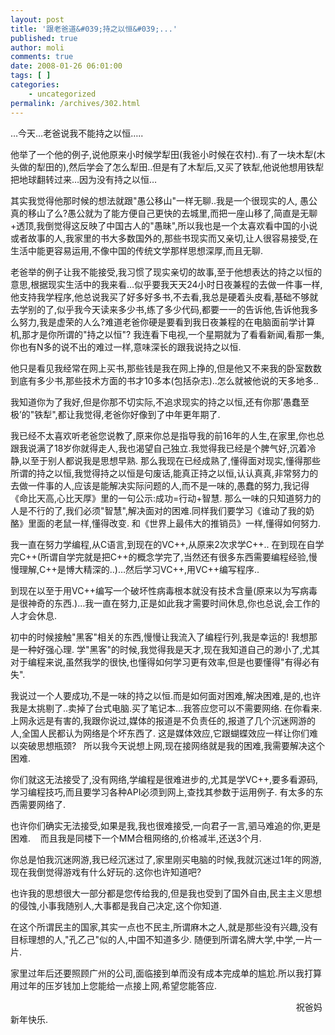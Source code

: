 ```yaml
---
layout: post
title: '跟老爸道&#039;持之以恒&#039;...'
published: true
author: moli
comments: true
date: 2008-01-26 06:01:00
tags: [ ]
categories:
    - uncategorized
permalink: /archives/302.html
---
```

&#8230;今天&#8230;老爸说我不能持之以恒&#8230;..
  
他举了一个他的例子,说他原来小时候学犁田(我爸小时候在农村)..有了一块木犁(木头做的犁田的),然后学会了怎么犁田..但是有了木犁后,又买了铁犁,他说他想用铁犁把地球翻转过来&#8230;因为没有持之以恒&#8230;

其实我觉得他那时候的想法就跟"愚公移山"一样无聊..我是一个很现实的人, 愚公真的移山了么?愚公就为了能方便自己更快的去城里,而把一座山移了,简直是无聊+透顶,我倒觉得这反映了中国古人的"愚昧",所以我也是一个太喜欢看中国的小说或者故事的人,我家里的书大多数国外的,那些书现实而又亲切,让人很容易接受,在生活中能更容易运用,不像中国的传统文学那样思想深厚,而且无聊.

老爸举的例子让我不能接受,我习惯了现实亲切的故事,至于他想表达的持之以恒的意思,根据现实生活中的我来看&#8230;似乎要我天天24小时日夜兼程的去做一件事一样,他支持我学程序,他总说我买了好多好多书,不去看,我总是硬着头皮看,基础不够就去学别的了,似乎我今天读来多少书,练了多少代码,都要一一的告诉他,告诉他我多么努力,我是虚荣的人么?难道老爸你硬是要看到我日夜兼程的在电脑面前学计算机,那才是你所谓的"持之以恒"? 我连看下电视,一个星期就为了看看新闻,看那一集,你也有N多的说不出的难过一样,意味深长的跟我说持之以恒.

他只是看见我经常在网上买书,那些钱是我在网上挣的,但是他又不来我的卧室数数到底有多少书,那些技术方面的书才10多本(包括杂志)..怎么就被他说的天多地多..

我知道你为了我好,但是你那不切实际,不追求现实的持之以恒,还有你那&#8217;愚蠢至极&#8217;的"铁犁",都让我觉得,老爸你好像到了中年更年期了.

我已经不太喜欢听老爸您说教了,原来你总是指导我的前16年的人生,在家里,你也总跟我说满了18岁你就得走人,我也渴望自己独立.我觉得我已经是个脾气好,沉着冷静,以至于别人都说我是思想早熟. 那么我现在已经成熟了,懂得面对现实,懂得那些所谓的持之以恒,我觉得持之以恒是句废话,能真正持之以恒,认认真真,非常努力的去做一件事的人,应该是能解决实际问题的人,而不是一味的,愚蠢的努力,我记得《命比天高,心比天厚》里的一句公示:成功=行动+智慧. 那么一味的只知道努力的人是不行的了,我们必须"智慧",解决面对的困难.同样我们要学习《谁动了我的奶酪》里面的老鼠一样,懂得改变. 和《世界上最伟大的推销员》一样,懂得如何努力.

我一直在努力学编程,从C语言,到现在的VC++,从原来2次求学C++.. 在到现在自学完C++(所谓自学完就是把C++的概念学完了,当然还有很多东西需要编程经验,慢慢理解,C++是博大精深的..)&#8230;然后学习VC++,用VC++编写程序.. 
  
到现在以至于用VC++编写一个破坏性病毒根本就没有技术含量(原来以为写病毒是很神奇的东西.)&#8230;我一直在努力,正是如此我才需要时间休息,你也总说,会工作的人才会休息.
  
初中的时候接触"黑客"相关的东西,慢慢让我流入了编程行列,我是幸运的! 我想那是一种好强心理. 学"黑客"的时候,我觉得我是天才,现在我知道自己的渺小了,尤其对于编程来说,虽然我学的很快,也懂得如何学习更有效率,但是也要懂得"有得必有失".

我说过一个人要成功,不是一味的持之以恒.而是如何面对困难,解决困难,是的,也许我是太挑剔了..卖掉了台式电脑.买了笔记本&#8230;我答应您可以不需要网络. 在你看来.上网永远是有害的,我跟你说过,媒体的报道是不负责任的,报道了几个沉迷网游的人,全国人民都认为网络是个坏东西了. 这是媒体效应,它跟蝴蝶效应一样让你们难以突破思想瓶颈?&nbsp;&nbsp; 所以我今天说想上网,现在接网络就是我的困难,我需要解决这个困难.

你们就这无法接受了,没有网络,学编程是很难进步的,尤其是学VC++,要多看源码,学习编程技巧,而且要学习各种API必须到网上,查找其参数于运用例子. 有太多的东西需要网络了.

也许你们确实无法接受,如果是我,我也很难接受,一向君子一言,驷马难追的你,更是困难.&nbsp;&nbsp;&nbsp; 而且我是同楼下一个MM合租网络的,价格减半,还送3个月.
  
你总是怕我沉迷网游,我已经沉迷过了,家里刚买电脑的时候,我就沉迷过1年的网游,现在我倒觉得游戏有什么好玩的.这你也许知道吧?

也许我的思想很大一部分都是您传给我的,但是我也受到了国外自由,民主主义思想的侵蚀,小事我随别人,大事都是我自己决定,这个你知道.

在这个所谓民主的国家,其实一点也不民主,所谓麻木之人,就是那些没有兴趣,没有目标理想的人,"孔乙己"似的人,中国不知道多少. 随便到所谓名牌大学,中学,一片一片.

家里过年后还要照顾广州的公司,面临接到单而没有成本完成单的尴尬.所以我打算用过年的压岁钱加上您能给一点接上网,希望您能答应.

&nbsp;&nbsp;&nbsp;&nbsp;&nbsp;&nbsp;&nbsp;&nbsp;&nbsp;&nbsp;&nbsp;&nbsp;&nbsp;&nbsp;&nbsp;&nbsp;&nbsp;&nbsp;&nbsp;&nbsp;&nbsp;&nbsp;&nbsp;&nbsp;&nbsp;&nbsp;&nbsp;&nbsp;&nbsp;&nbsp;&nbsp;&nbsp;&nbsp;&nbsp;&nbsp;&nbsp;&nbsp;&nbsp;&nbsp;&nbsp;&nbsp;&nbsp;&nbsp;&nbsp;&nbsp;&nbsp;&nbsp;&nbsp;&nbsp;&nbsp;&nbsp;&nbsp;&nbsp;&nbsp;&nbsp;&nbsp;&nbsp;&nbsp;&nbsp;&nbsp;&nbsp;&nbsp;&nbsp;&nbsp;&nbsp;&nbsp;&nbsp;&nbsp;&nbsp;&nbsp;&nbsp;&nbsp;&nbsp;&nbsp;&nbsp;&nbsp;&nbsp;&nbsp;&nbsp;&nbsp;&nbsp;&nbsp;&nbsp;&nbsp;&nbsp;&nbsp;&nbsp;&nbsp;&nbsp;&nbsp;&nbsp;&nbsp;&nbsp;&nbsp;&nbsp;&nbsp;&nbsp;&nbsp;&nbsp;&nbsp;&nbsp;&nbsp;&nbsp;&nbsp;&nbsp;&nbsp;&nbsp;&nbsp;&nbsp;&nbsp;&nbsp;&nbsp;&nbsp;&nbsp;&nbsp; 祝爸妈新年快乐.